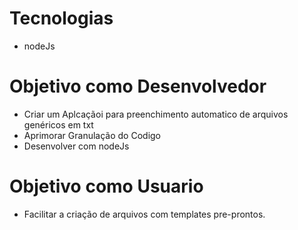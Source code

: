 # Tecnologias

* nodeJs

# Objetivo como Desenvolvedor

* Criar um Aplcaçãoi para preenchimento automatico de arquivos genéricos em txt
* Aprimorar Granulação do Codigo
* Desenvolver com nodeJs

# Objetivo como Usuario

* Facilitar a criação de arquivos com templates pre-prontos.
